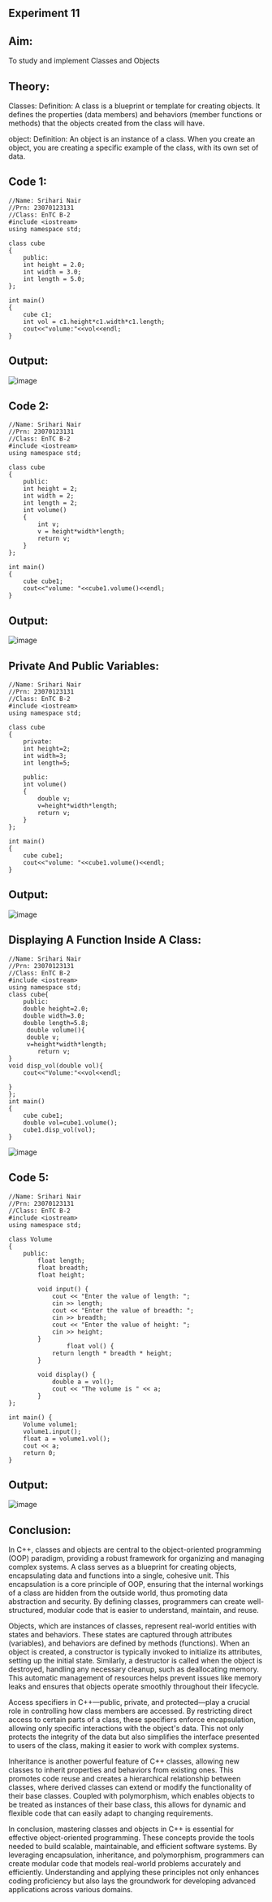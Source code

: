 ## Experiment 11

## Aim:
To study and implement Classes and Objects

## Theory: 
Classes:
Definition: A class is a blueprint or template for creating objects. It defines the properties (data members) and behaviors (member functions or methods) that the objects created from the class will have.

object:
Definition: An object is an instance of a class. When you create an object, you are creating a specific example of the class, with its own set of data.

## Code 1:
~~~
//Name: Srihari Nair
//Prn: 23070123131
//Class: EnTC B-2
#include <iostream>
using namespace std;

class cube
{
    public:
    int height = 2.0;
    int width = 3.0;
    int length = 5.0;
};

int main()
{
    cube c1;
    int vol = c1.height*c1.width*c1.length;
    cout<<"volume:"<<vol<<endl;
}
~~~

## Output:

![image](https://github.com/user-attachments/assets/448ae36b-14ed-4b19-84ba-f691bdec142d)

## Code 2:
~~~
//Name: Srihari Nair
//Prn: 23070123131
//Class: EnTC B-2
#include <iostream>
using namespace std;

class cube
{
    public:
    int height = 2;
    int width = 2;
    int length = 2;
    int volume()
    {
        int v; 
        v = height*width*length;
        return v;
    }
};

int main()
{
    cube cube1;
    cout<<"volume: "<<cube1.volume()<<endl;
}
~~~

## Output:

![image](https://github.com/user-attachments/assets/5d82fd12-3cee-44c7-9162-31e5018c9aea)

## Private And Public Variables:
~~~
//Name: Srihari Nair
//Prn: 23070123131
//Class: EnTC B-2
#include <iostream>
using namespace std;

class cube
{
    private:
    int height=2;
    int width=3;
    int length=5;

    public:
    int volume()
    {
        double v;
        v=height*width*length;
        return v;
    }
};

int main()
{
    cube cube1;
    cout<<"volume: "<<cube1.volume()<<endl;
}
~~~

## Output:

![image](https://github.com/user-attachments/assets/b87e9ae3-b535-481c-883a-7f14fe5b9e63)

## Displaying A Function Inside A Class:
~~~
//Name: Srihari Nair
//Prn: 23070123131
//Class: EnTC B-2
#include <iostream>
using namespace std;
class cube{
    public:
    double height=2.0;
    double width=3.0;
    double length=5.8;
     double volume(){
     double v;
     v=height*width*length;
        return v;
}
void disp_vol(double vol){
    cout<<"Volume:"<<vol<<endl;

}
};
int main()
{
    cube cube1;
    double vol=cube1.volume();
    cube1.disp_vol(vol);
}
~~~
![image](https://github.com/user-attachments/assets/5e14095e-edb9-4d09-b8e9-ad4302881b6a)

## Code 5:
~~~
//Name: Srihari Nair
//Prn: 23070123131
//Class: EnTC B-2
#include <iostream>
using namespace std;

class Volume 
{
    public:
        float length;
        float breadth;
        float height;
        
        void input() {
            cout << "Enter the value of length: ";
            cin >> length;
            cout << "Enter the value of breadth: ";
            cin >> breadth;
            cout << "Enter the value of height: ";
            cin >> height;
        }
                float vol() {
            return length * breadth * height;
        }
        
        void display() {
            double a = vol();
            cout << "The volume is " << a;
        }
};

int main() {
    Volume volume1;
    volume1.input();
    float a = volume1.vol();
    cout << a;
    return 0;
}
~~~

## Output:

![image](https://github.com/user-attachments/assets/b8a7a516-8630-4741-be9d-bad2a555427d)

## Conclusion:

In C++, classes and objects are central to the object-oriented programming (OOP) paradigm, providing a robust framework for organizing and managing complex systems. A class serves as a blueprint for creating objects, encapsulating data and functions into a single, cohesive unit. This encapsulation is a core principle of OOP, ensuring that the internal workings of a class are hidden from the outside world, thus promoting data abstraction and security. By defining classes, programmers can create well-structured, modular code that is easier to understand, maintain, and reuse.

Objects, which are instances of classes, represent real-world entities with states and behaviors. These states are captured through attributes (variables), and behaviors are defined by methods (functions). When an object is created, a constructor is typically invoked to initialize its attributes, setting up the initial state. Similarly, a destructor is called when the object is destroyed, handling any necessary cleanup, such as deallocating memory. This automatic management of resources helps prevent issues like memory leaks and ensures that objects operate smoothly throughout their lifecycle.

Access specifiers in C++—public, private, and protected—play a crucial role in controlling how class members are accessed. By restricting direct access to certain parts of a class, these specifiers enforce encapsulation, allowing only specific interactions with the object's data. This not only protects the integrity of the data but also simplifies the interface presented to users of the class, making it easier to work with complex systems.

Inheritance is another powerful feature of C++ classes, allowing new classes to inherit properties and behaviors from existing ones. This promotes code reuse and creates a hierarchical relationship between classes, where derived classes can extend or modify the functionality of their base classes. Coupled with polymorphism, which enables objects to be treated as instances of their base class, this allows for dynamic and flexible code that can easily adapt to changing requirements.

In conclusion, mastering classes and objects in C++ is essential for effective object-oriented programming. These concepts provide the tools needed to build scalable, maintainable, and efficient software systems. By leveraging encapsulation, inheritance, and polymorphism, programmers can create modular code that models real-world problems accurately and efficiently. Understanding and applying these principles not only enhances coding proficiency but also lays the groundwork for developing advanced applications across various domains.






